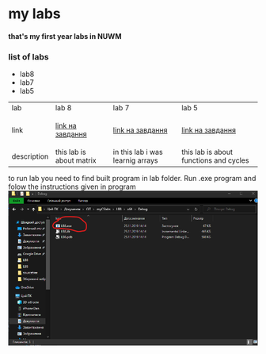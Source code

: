 # my labs
#### that's my first year labs in NUWM
### list of labs
* lab8 
* lab7 
* lab5
<table>
    <tr>
        <td>lab</td>
        <td>lab 8</td>
        <td>lab 7</td>
        <td>lab 5</td>
    </tr>
    <tr>
        <td>link</td>
        <td><p><a href="https://drive.google.com/file/d/1JQ8F5enwPrC6hIPpB7WAucD-iSNowmi_/view?usp=sharing">link на завдання</a></p></td>
        <td><p><a href="https://drive.google.com/file/d/1JQ8F5enwPrC6hIPpB7WAucD-iSNowmi_/view?usp=sharing">link на завдання</a></p></td>
        <td><p><a href="https://drive.google.com/file/d/1JQ8F5enwPrC6hIPpB7WAucD-iSNowmi_/view?usp=sharing">link на завдання</a></p></td>
    </tr>
    <tr>
        <td> description </td>
        <td>this lab is about matrix</td>
        <td>in this lab i was learnig arrays</td>
        <td>this lab is about functions and cycles</td>
    </tr>
</table>
<a>to run lab you need to find built program in lab folder. Run .exe program and folow the instructions given in program</a>
<img src="exaple.png"
     alt="Markdown Monster icon"
     style="float: left; margin-right: 10px;" />
